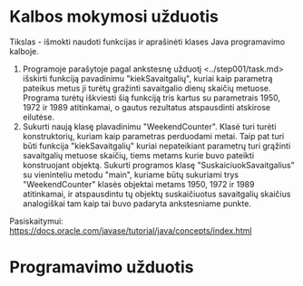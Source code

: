 
Kalbos mokymosi užduotis
========================
Tikslas - išmokti naudoti funkcijas ir aprašinėti klases Java programavimo kalboje.
1. Programoje parašytoje pagal ankstesnę užduotį <../step001/task.md> išskirti funkciją pavadinimu "kiekSavaitgalių", kuriai kaip parametrą pateikus metus ji turėtų gražinti savaitgalio dienų skaičių metuose. Programa turėtų iškviesti šią funkciją tris kartus su parametrais 1950, 1972 ir 1989 atitinkamai, o gautus rezultatus atspausdinti atskirose eilutėse.
2. Sukurti naują klasę plavadinimu "WeekendCounter". Klasė turi turėti konstruktorių, kuriam kaip parametras perduodami metai. Taip pat turi būti funkcija "kiekSavaitgalių" kuriai nepateikiant parametrų turi grąžinti savaitgalių metuose skaičių, tiems metams kurie buvo pateikti konstruojant objektą. Sukurti programos klasę "SuskaiciuokSavaitgalius" su vieninteliu metodu "main", kuriame būtų sukuriami trys "WeekendCounter" klasės objektai metams 1950, 1972 ir 1989 atitinkamai, ir atspausdintu tų objektų suskaičiuotus savaitgalių skaičius analogiškai tam kaip tai buvo padaryta ankstesniame punkte.

Pasiskaitymui: <https://docs.oracle.com/javase/tutorial/java/concepts/index.html>

Programavimo užduotis
=====================

